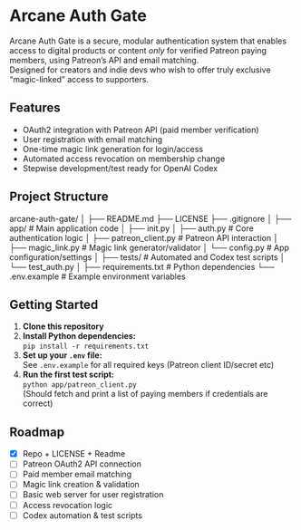 # Arcane Auth Gate

Arcane Auth Gate is a secure, modular authentication system that enables access to digital products or content *only* for verified Patreon paying members, using Patreon’s API and email matching.  
Designed for creators and indie devs who wish to offer truly exclusive “magic-linked” access to supporters.

## Features

- OAuth2 integration with Patreon API (paid member verification)
- User registration with email matching
- One-time magic link generation for login/access
- Automated access revocation on membership change
- Stepwise development/test ready for OpenAI Codex

## Project Structure

arcane-auth-gate/
│
├── README.md
├── LICENSE
├── .gitignore
│
├── app/ # Main application code
│ ├── init.py
│ ├── auth.py # Core authentication logic
│ ├── patreon_client.py # Patreon API interaction
│ ├── magic_link.py # Magic link generator/validator
│ └── config.py # App configuration/settings
│
├── tests/ # Automated and Codex test scripts
│ └── test_auth.py
│
├── requirements.txt # Python dependencies
└── .env.example # Example environment variables


## Getting Started

1. **Clone this repository**
2. **Install Python dependencies:**  
   `pip install -r requirements.txt`
3. **Set up your `.env` file:**  
   See `.env.example` for all required keys (Patreon client ID/secret etc)
4. **Run the first test script:**  
   `python app/patreon_client.py`  
   (Should fetch and print a list of paying members if credentials are correct)

## Roadmap

- [x] Repo + LICENSE + Readme
- [ ] Patreon OAuth2 API connection
- [ ] Paid member email matching
- [ ] Magic link creation & validation
- [ ] Basic web server for user registration
- [ ] Access revocation logic
- [ ] Codex automation & test scripts
